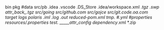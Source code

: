 bin
pkg
#data
src/pb
.idea
.vscode
.DS_Store
.idea/workspace.xml
*.tgz
*.swp
attr_back_*.tgz
src/going
src/github.com
src/gojce
src/git.code.oa.com
target
logs
polaris
*.iml
*.log
*.out
*reduced-pom.xml
tmp.*
#*.yml
#*properties
resources/*.properties
test.*
_____attr_config*
dependency*.xml
*.zip
